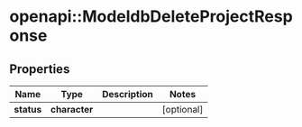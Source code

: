 # openapi::ModeldbDeleteProjectResponse


## Properties
Name | Type | Description | Notes
------------ | ------------- | ------------- | -------------
**status** | **character** |  | [optional] 


